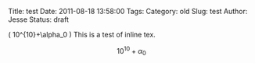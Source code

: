 Title: test
Date: 2011-08-18 13:58:00
Tags: 
Category: old
Slug: test
Author: Jesse
Status: draft

\( 10^{10}+\alpha_0 \) This is a test of inline tex.

$$10^{10}+\alpha_0$$
